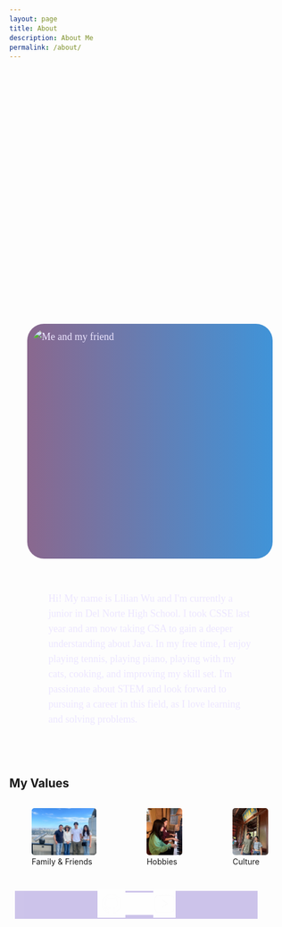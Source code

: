 ```yaml
---
layout: page
title: About
description: About Me
permalink: /about/
---
```


<style>
    .container {
        display: flex;
        flex-direction: column;
        align-items: center;
        justify-content: center;
        max-width: 700px; /* Set max-width instead of fixed width */
        height: auto; /* Let the height adjust based on content */
        color: #ece6ff;
        font-family: serif;
        font-size: 18px;
        line-height: 1.5;
        margin: 50px; /* Optional: Adds space around the container */
        padding: 20px;
        border-radius: 10px; /* Optional: rounded corners */
    }

    .image-container {
        display: inline-block;
        padding: 10px;
        border-radius: 30px;
        background: linear-gradient(270deg, #30e8b9, #e830a8, #82f186, #309de8, #e83030);
        background-size: 1000% 1000%;
        -webkit-animation: AnimationName 31s ease infinite;
        -moz-animation: AnimationName 31s ease infinite;
        animation: AnimationName 31s ease infinite;
        position: relative;
        margin-bottom: 40px;
    }

    @-webkit-keyframes AnimationName {
        0% { background-position: 0% 50% }
        50% { background-position: 100% 50% }
        100% { background-position: 0% 50% }
    }
    @-moz-keyframes AnimationName {
        0% { background-position: 0% 50% }
        50% { background-position: 100% 50% }
        100% { background-position: 0% 50% }
    }
    @keyframes AnimationName {
        0% { background-position: 0% 50% }
        50% { background-position: 100% 50% }
        100% { background-position: 0% 50% }
    }

    .image {
        display: block;
        border-radius: 24px;
        width: 420px;
        height: 400px;
    }

    /* flags */
        .grid-container {
            display: flex;
            grid-template-columns: repeat(auto-fill, minmax(150px, 1fr)); /* Dynamic columns */gap: 200px;
            align-items: center;
            position: relative;
            width: 100%;
            height: 200px;
            font-size: small;
            font-family: Georgia, 'Times New Roman', Times, serif;
            margin: 100px;
        }
        .img {
            object-fit: contain;
        }

    #socials {
        display: flex;
        background-color: #ad9ede;
        width: 435px;
        height: 50px;
        margin: 10px;
        position: relative;
        opacity: 0.6;
        justify-content: center;
        align-items: center;
    }

    .image-gallery {
        display: flex;
        flex-wrap: nowrap;
        overflow-x: auto;
        gap: 10px;
    }

    .image-gallery img {
        max-height: 150px;
        object-fit: cover;
        border-radius: 5px;
    }

    .scroll-gallery {
        display: flex;
        flex-wrap: nowrap;
        overflow-x: auto;
        gap: 10px;
        margin-top: 20px;
    }

    .scroll-gallery img {
        max-height: 150px;
        object-fit: cover;
        border-radius: 5px;
    }

    .click {
        cursor: pointer;
    }
</style>

<div class="container">
    <div class="grid-container" id="grid-container"></div>
    <div class="image-container">
        <img id="image" src="../images/IMG_5299.png" alt="Me and my friend" class="image">
    </div> 
    <p>Hi! My name is Lilian Wu and I'm currently a junior in Del Norte High School. I took CSSE last year and am now taking CSA to gain a deeper understanding about Java. In my free time, I enjoy playing tennis, playing piano, playing with my cats, cooking, and improving my skill set. I'm passionate about STEM and look forward to pursuing a career in this field, as I love learning and solving problems.</p>
</div> 

## My Values

<div class="image-gallery">
    <figure>
        <img src="../images/fam.jpg" alt="fam+friends" class="click" id="family">
        <figcaption>Family & Friends</figcaption>
    </figure>
    <figure>
        <img src="../images/hobbies.jpg" alt="hobbies" class="click" id="hobbies">
        <figcaption>Hobbies</figcaption>
    </figure>
    <figure>
        <img src="../images/cultural.jpg" alt="culture" class="click" id="culture">
        <figcaption>Culture</figcaption>
    </figure>
</div>
<div class="scroll-gallery" id="scroll-gallery"></div>

<div id="socials">
        <p><a href="https://github.com/LiliWuu"><img src="../images/github.png" width="50" height="50"></a></p>
        <p><a href="https://www.instagram.com/lilianw.w/"><img src="../images/instagram.png" width="50" height="40"></a></p>
        <p><a href="https://www.youtube.com/@lilianw6836"><img src="../images/youtube.png" width="40" height="50"></a></p>
</div>

<script>
    var grid_container = document.getElementById("grid-container");

    const flags = [
        {"flag": "Chinese Flag", "Time Spent":"5 years", "Description": "I was born in the San Jose but moved to Beijing when I was two years old."},
        {"flag": "Californian Flag", "Time Spent": "9 years", "Description": "My family and I moved to San Diego because of my dad's work."},
    ];

    for (const flag of flags) {
        var gridItem = document.createElement("div");
        var img = document.createElement("img");
        if (flag.flag == "Chinese Flag") {
         img.src = "https://upload.wikimedia.org/wikipedia/commons/f/fa/Flag_of_the_People%27s_Republic_of_China.svg";
        } else {
            img.src = "https://upload.wikimedia.org/wikipedia/commons/0/01/Flag_of_California.svg";
        }
        
        var desc = document.createElement("p");
        desc.innerText = flag["Time Spent"] + "\n" + flag.Description;

        
        grid_container.appendChild(gridItem);
        gridItem.appendChild(img);
        gridItem.appendChild(desc);
    }

    //img gallery

    const gallery_images = {
        family: [
            "../images/1.1.jpg",
            "../images/1.2.jpg",
            "../images/1.3.jpg",
            "../images/1.4.jpg",
            "../images/1.5.jpg",
            "../images/1.6.jpg",
            "../images/1.7.jpg",
            "../images/1.8.jpg",
            "../images/1.9.jpg",
            "../images/1.10.jpg",
            "../images/1.11.jpg",
            "../images/1.12.jpg",
            "../images/1.13.jpg",
            "../images/1.14.jpg",
            "../images/1.15.jpg",
            "../images/1.16.jpg",
            "../images/1.17.jpg",
        ],
        hobbies: [
            
        ],
        culture: [

        ]
    };

    function loadGallery(category) {
        var scroll_gallery = document.getElementById("scroll-gallery");
        scroll_gallery.innerHTML = '';

        var images = gallery_images[category];

        for (let i = 0; i < images.length; i++) {
            var image = document.createElement("img");
            image.src = images[i];
            scroll_gallery.appendChild(image);
        }
    }
    document.querySelectorAll(".click").forEach(item => {
        item.addEventListener("click", function() {
            loadGallery(this.id);
        });
    });
    

</script>
